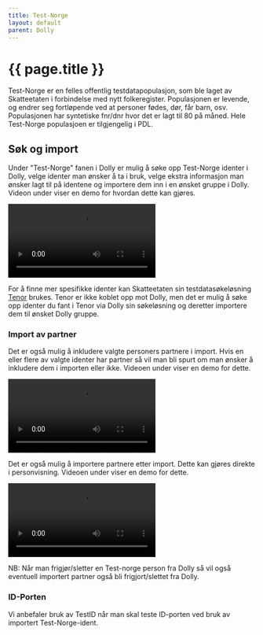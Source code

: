 ```yaml
---
title: Test-Norge
layout: default
parent: Dolly
---
```

# {{ page.title }}
Test-Norge er en felles offentlig testdatapopulasjon, som ble laget av Skatteetaten i
forbindelse med nytt folkeregister. Populasjonen er levende, og endrer seg fortløpende ved
at personer fødes, dør, får barn, osv. Populasjonen har syntetiske fnr/dnr hvor det er lagt til 80 på måned. 
Hele Test-Norge populasjoen er tilgjengelig i PDL. 

## Søk og import
Under "Test-Norge" fanen i Dolly er mulig å søke opp Test-Norge identer i Dolly, velge identer man ønsker å ta i bruk, 
velge ekstra informasjon man ønsker lagt til på identene og importere dem inn i en ønsket gruppe i Dolly. Videon under viser en demo for 
hvordan dette kan gjøres.

<video src="https://user-images.githubusercontent.com/58416744/169970311-42ec4332-e50f-449e-815f-0a5d1fb146c1.mov"
       controls="controls" style="max-width: 730px;" >

</video>


For å finne mer spesifikke identer kan Skatteetaten sin testdatasøkeløsning [Tenor](https://www.skatteetaten.no/skjema/testdata) 
brukes. Tenor er ikke koblet opp mot Dolly, men det er mulig å søke opp identer du fant i Tenor via Dolly sin 
søkeløsning og deretter importere dem til ønsket Dolly gruppe. 

### Import av partner
Det er også mulig å inkludere valgte personers partnere i import. Hvis en eller flere av valgte identer har partner så vil man bli spurt om man
ønsker å inkludere dem i importen eller ikke. Videoen under viser en demo for dette.

<video src="https://user-images.githubusercontent.com/58416744/169964310-ca58536f-210f-4b00-ae91-ec7bf8ecded4.mov"
       controls="controls" style="max-width: 730px;" >

</video>

Det er også mulig å importere partnere etter import. Dette kan gjøres direkte i personvisning. Videoen under viser en demo for dette.

<video src="https://user-images.githubusercontent.com/58416744/169964561-975783ea-3279-467b-8448-7aba3fecbac0.mov"
       controls="controls" style="max-width: 730px;" >

</video>

NB: Når man frigjør/sletter en Test-norge person fra Dolly så vil også eventuell importert partner også bli frigjort/slettet fra Dolly.

### ID-Porten
Vi anbefaler bruk av TestID når man skal teste ID-porten ved bruk av importert Test-Norge-ident. 
